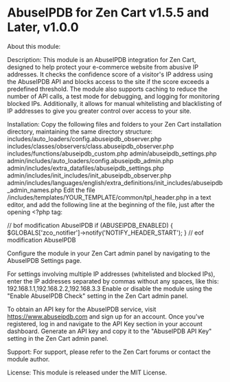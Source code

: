 # AbuseIPDB for Zen Cart v1.5.5 and Later, v1.0.0

About this module:

Description: This module is an AbuseIPDB integration for Zen Cart, designed to help protect your e-commerce website from abusive IP addresses. It checks the confidence score of a visitor's IP address using the AbuseIPDB API and blocks access to the site if the score exceeds a predefined threshold. The module also supports caching to reduce the number of API calls, a test mode for debugging, and logging for monitoring blocked IPs. Additionally, it allows for manual whitelisting and blacklisting of IP addresses to give you greater control over access to your site.

Installation:
Copy the following files and folders to your Zen Cart installation directory, maintaining the same directory structure:
includes/auto_loaders/config.abuseipdb_observer.php
includes/classes/observers/class.abuseipdb_observer.php
includes/functions/abuseipdb_custom.php
admin/abuseipdb_settings.php
admin/includes/auto_loaders/config.abuseipdb_admin.php
admin/includes/extra_datafiles/abuseipdb_settings.php
admin/includes/init_includes/init_abuseipdb_observer.php
admin/includes/languages/english/extra_definitions/init_includes/abuseipdb_admin_names.php
Edit the file /includes/templates/YOUR_TEMPLATE/common/tpl_header.php in a text editor, and add the following line at the beginning of the file, just after the opening <?php tag:

// bof modification AbuseIPDB
if (ABUSEIPDB_ENABLED) {
$GLOBALS['zco_notifier']->notify('NOTIFY_HEADER_START');
}
// eof modification AbuseIPDB

Configure the module in your Zen Cart admin panel by navigating to the AbuseIPDB Settings page.

For settings involving multiple IP addresses (whitelisted and blocked IPs), enter the IP addresses separated by commas without any spaces, like this: 192.168.1.1,192.168.2.2,192.168.3.3
Enable or disable the module using the "Enable AbuseIPDB Check" setting in the Zen Cart admin panel.

To obtain an API key for the AbuseIPDB service, visit https://www.abuseipdb.com and sign up for an account. Once you've registered, log in and navigate to the API Key section in your account dashboard. Generate an API key and copy it to the "AbuseIPDB API Key" setting in the Zen Cart admin panel.

Support:
For support, please refer to the Zen Cart forums or contact the module author.

License:
This module is released under the MIT License.